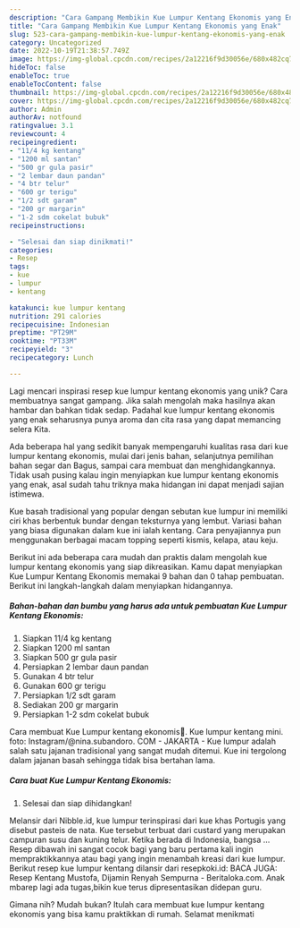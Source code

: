 ```yaml
---
description: "Cara Gampang Membikin Kue Lumpur Kentang Ekonomis yang Enak"
title: "Cara Gampang Membikin Kue Lumpur Kentang Ekonomis yang Enak"
slug: 523-cara-gampang-membikin-kue-lumpur-kentang-ekonomis-yang-enak
category: Uncategorized
date: 2022-10-19T21:38:57.749Z
image: https://img-global.cpcdn.com/recipes/2a12216f9d30056e/680x482cq70/kue-lumpur-kentang-ekonomis-foto-resep-utama.jpg
hideToc: false
enableToc: true
enableTocContent: false
thumbnail: https://img-global.cpcdn.com/recipes/2a12216f9d30056e/680x482cq70/kue-lumpur-kentang-ekonomis-foto-resep-utama.jpg
cover: https://img-global.cpcdn.com/recipes/2a12216f9d30056e/680x482cq70/kue-lumpur-kentang-ekonomis-foto-resep-utama.jpg
author: Admin
authorAv: notfound
ratingvalue: 3.1
reviewcount: 4
recipeingredient:
- "11/4 kg kentang"
- "1200 ml santan"
- "500 gr gula pasir"
- "2 lembar daun pandan"
- "4 btr telur"
- "600 gr terigu"
- "1/2 sdt garam"
- "200 gr margarin"
- "1-2 sdm cokelat bubuk"
recipeinstructions:

- "Selesai dan siap dinikmati!"
categories:
- Resep
tags:
- kue
- lumpur
- kentang

katakunci: kue lumpur kentang 
nutrition: 291 calories
recipecuisine: Indonesian
preptime: "PT29M"
cooktime: "PT33M"
recipeyield: "3"
recipecategory: Lunch

---
```





Lagi mencari inspirasi resep kue lumpur kentang ekonomis yang unik? Cara membuatnya sangat gampang. Jika salah mengolah maka hasilnya akan hambar dan bahkan tidak sedap. Padahal kue lumpur kentang ekonomis yang enak seharusnya punya aroma dan cita rasa yang dapat memancing selera Kita.





Ada beberapa hal yang sedikit banyak mempengaruhi kualitas rasa dari kue lumpur kentang ekonomis, mulai dari jenis bahan, selanjutnya pemilihan bahan segar dan Bagus, sampai cara membuat dan menghidangkannya. Tidak usah pusing kalau ingin menyiapkan kue lumpur kentang ekonomis yang enak,      asal sudah tahu triknya maka hidangan ini dapat menjadi sajian istimewa.














Kue basah tradisional yang popular dengan sebutan kue lumpur ini memiliki ciri khas berbentuk bundar dengan teksturnya yang lembut. Variasi bahan yang biasa digunakan dalam kue ini ialah kentang. Cara penyajiannya pun menggunakan berbagai macam topping seperti kismis, kelapa, atau keju.






Berikut ini ada beberapa cara mudah dan praktis dalam mengolah kue lumpur kentang ekonomis yang siap dikreasikan. Kamu dapat menyiapkan Kue Lumpur Kentang Ekonomis memakai 9 bahan dan 0 tahap pembuatan. Berikut ini langkah-langkah dalam menyiapkan hidangannya.

<!--inarticleads1-->

##### Bahan-bahan dan bumbu yang harus ada untuk pembuatan Kue Lumpur Kentang Ekonomis:

1. Siapkan 11/4 kg kentang
1. Siapkan 1200 ml santan
1. Siapkan 500 gr gula pasir
1. Persiapkan 2 lembar daun pandan
1. Gunakan 4 btr telur
1. Gunakan 600 gr terigu
1. Persiapkan 1/2 sdt garam
1. Sediakan 200 gr margarin
1. Persiapkan 1-2 sdm cokelat bubuk


Cara membuat Kue Lumpur kentang ekonomis🍘. Kue lumpur kentang mini. foto: Instagram/@nina.subandoro. COM - JAKARTA - Kue lumpur adalah salah satu jajanan tradisional yang sangat mudah ditemui. Kue ini tergolong dalam jajanan basah sehingga tidak bisa bertahan lama. 

<!--inarticleads2-->

##### Cara buat Kue Lumpur Kentang Ekonomis:


1. Selesai dan siap dihidangkan!

Melansir dari Nibble.id, kue lumpur terinspirasi dari kue khas Portugis yang disebut pasteis de nata. Kue tersebut terbuat dari custard yang merupakan campuran susu dan kuning telur. Ketika berada di Indonesia, bangsa … Resep dibawah ini sangat cocok bagi yang baru pertama kali ingin mempraktikkannya atau bagi yang ingin menambah kreasi dari kue lumpur. Berikut resep kue lumpur kentang dilansir dari resepkoki.id: BACA JUGA: Resep Kentang Mustofa, Dijamin Renyah Sempurna - Beritaloka.com. Anak mbarep lagi ada tugas,bikin kue terus dipresentasikan didepan guru. 

Gimana nih? Mudah bukan? Itulah cara membuat kue lumpur kentang ekonomis yang bisa kamu praktikkan di rumah. Selamat menikmati
